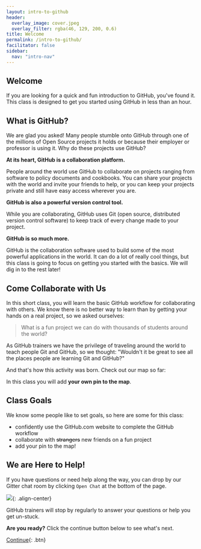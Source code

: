 ```yaml
---
layout: intro-to-github
header:
  overlay_image: cover.jpeg
  overlay_filter: rgba(46, 129, 200, 0.6)
title: Welcome
permalink: /intro-to-github/
facilitator: false
sidebar:
  nav: "intro-nav"
---
```


## Welcome

If you are looking for a quick and fun introduction to GitHub, you've found it. This class is designed to get you started using GitHub in less than an hour.

## What is GitHub?

We are glad you asked! Many people stumble onto GitHub through one of the millions of Open Source projects it holds or because their employer or professor is using it. Why do these projects use GitHub?

**At its heart, GitHub is a collaboration platform.**

People around the world use GitHub to collaborate on projects ranging from software to policy documents and cookbooks. You can share your projects with the world and invite your friends to help, or you can keep your projects private and still have easy access wherever you are.

**GitHub is also a powerful version control tool.**

While you are collaborating, GitHub uses Git (open source, distributed version control software) to keep track of every change made to your project.

**GitHub is so much more.**

GitHub is the collaboration software used to build some of the most powerful applications in the world. It can do a lot of really cool things, but this class is going to focus on getting you started with the basics. We will dig in to the rest later!

## Come Collaborate with Us

In this short class, you will learn the basic GitHub workflow for collaborating with others. We know there is no better way to learn than by getting your hands on a real project, so we asked ourselves:

> What is a fun project we can do with thousands of students around the world?

As GitHub trainers we have the privilege of traveling around the world to teach people Git and GitHub, so we thought: "Wouldn't it be great to see all the places people are learning Git and GitHub?"

And that's how this activity was born. Check out our map so far:

<div id="map"></div>


In this class you will add **your own pin to the map**.

## Class Goals

We know some people like to set goals, so here are some for this class:

- confidently use the GitHub.com website to complete the GitHub workflow
- collaborate with ~~strangers~~ new friends on a fun project
- add your pin to the map!

## We are Here to Help!

If you have questions or need help along the way, you can drop by our Gitter chat room by clicking `Open Chat` at the bottom of the page.

![]({{site.baseurl}}/images/gifs/gitter-chat.gif){: .align-center}

GitHub trainers will stop by regularly to answer your questions or help you get un-stuck.

**Are you ready?** Click the continue button below to see what's next.

[Continue](01/){: .btn}
